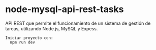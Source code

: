 # node-mysql-api-rest-tasks
API REST que permite el funcionamiento de un sistema 
de gestión de tareas, utilizando Node.js, MySQL y Expess. 

```
Iniciar proyecto con:
  npm run dev
```
